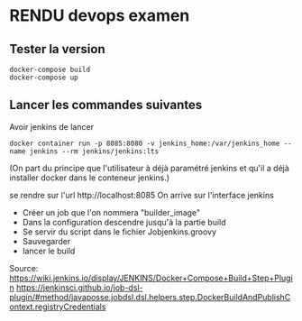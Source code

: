 # RENDU devops examen

## Tester la version
```
docker-compose build
docker-compose up
```


## Lancer les commandes suivantes
Avoir jenkins de lancer
```
docker container run -p 8085:8080 -v jenkins_home:/var/jenkins_home --name jenkins --rm jenkins/jenkins:lts
```
(On part du principe que l'utilisateur  à déjà paramétré jenkins et qu'il a déjà installer docker dans le conteneur jenkins.)

se rendre sur l'url
http://localhost:8085
On arrive sur l'interface jenkins

- Créer un job que l'on nommera "builder_image"
- Dans la configuration descendre jusqu'à la partie build
- Se servir du script dans le fichier Jobjenkins.groovy
- Sauvegarder
- lancer le build



Source:
https://wiki.jenkins.io/display/JENKINS/Docker+Compose+Build+Step+Plugin
https://jenkinsci.github.io/job-dsl-plugin/#method/javaposse.jobdsl.dsl.helpers.step.DockerBuildAndPublishContext.registryCredentials

